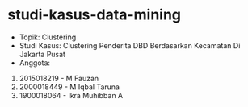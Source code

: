 # studi-kasus-data-mining
- Topik: Clustering
- Studi Kasus: Clustering Penderita DBD Berdasarkan Kecamatan Di Jakarta Pusat
- Anggota:
1. 2015018219 - M Fauzan
2. 2000018449 - M Iqbal Taruna
3. 1900018064 - Ikra Muhibban A
